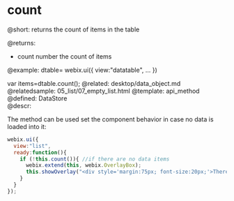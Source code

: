 count
=============



@short:
	returns the count of items in the table



@returns:
- count	number	the count of items 

@example:
dtable= webix.ui({
        view:"datatable",
        ...
})

var items=dtable.count(); 
@related:
	desktop/data_object.md
@relatedsample:
	05_list/07_empty_list.html
@template:	api_method
@defined:	DataStore	
@descr:

The method can be used set the component behavior in case no data is loaded into it:

~~~js
webix.ui({
  view:"list", 
  ready:function(){
	if (!this.count()){ //if there are no data items
	  webix.extend(this, webix.OverlayBox);
	  this.showOverlay("<div style='margin:75px; font-size:20px;'>There's no data</div>");
	}
  }
});
~~~


